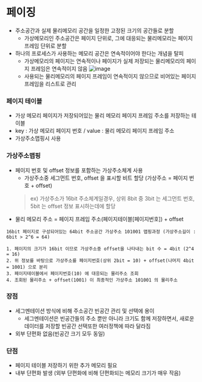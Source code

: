 # 페이징
* 주소공간과 실제 물리메모리 공간을 일정한 고정된 크기의 공간들로 분할
	* 가상메모리인 주소공간은 페이지 단위로, 그에 대응되는 물리메모리는 페이지 프레임 단위로 분할
* 하나의 프로세스가 사용하는 메모리 공간은 연속적이어야 한다는 개념을 탈피
	* 가상메모리의 페이지는 연속적이나 페이지가 실제 저장되는 물리메모리의 페이지 프레임은 연속적이지 않음
	 ![image](https://user-images.githubusercontent.com/48702893/104033036-5a220500-5212-11eb-995c-eff2a605b438.png)
	* 사용되는 물리메모리의 페이지 프레임이 연속적이지 않으므로 비어있는 페이지 프레임을 리스트로 관리

### 페이지 테이블
* 가상 메모리 페이지가 저장되어있는 물리 메모리 페이지 프레임 주소를 저장하는 테이블
* key : 가상 메모리 페이지 번호 / value : 물리 메모리 페이지 프레임 주소
* 가상주소맵핑시 사용

### 가상주소맵핑
* 페이지 번호 및 offset 정보를 포함하는 가상주소체계 사용
	* 가상주소중 세그먼트 번호, offset 을 표시할 비트 할당 (가상주소 = 페이지 번호 + offset)
	> ex) 가상주소가 16bit 주소체계일경우, 상위 8bit 중 3bit 는 세그먼트 번호, 5bit 는 offset 정보 표시하는데에 할당
* 물리 메모리 주소 = 페이지 프레임 주소(페이지테이블[페이지번호]) + offset

```
16bit 페이지로 구성되어있는 64bit 주소공간 가상주소 101001 맵핑과정 (가상주소길이 : 6bit > 2^6 = 64)

1. 페이지의 크기가 16bit 이므로 가상주소중 offset을 나타내는 bit 수 = 4bit (2^4 = 16)
2. 위 정보를 바탕으로 가상주소를 페이지번호(상위 2bit = 10) + offset(나머지 4bit = 1001) 으로 분리
3. 페이지테이블에서 페이지번호(10) 에 대응되는 물리주소 조회
4. 조회된 물리주소 + offset(1001) 이 최종적인 가상주소 101001 의 물리주소
```

### 장점
* 세그멘테이션 방식에 비해 주소공간 빈공간 관리 및 선택에 용이
   * 세그멘테이션은 빈공간들의 주소 뿐만 아니라 크기도 함께 저장하면서, 새로운 데이터를 저장할 빈공간 선택또한 여러정책에 따라 달라짐
* 외부 단편화 없음(빈공간 크기 모두 동일)

### 단점
* 페이지 테이블 저장하기 위한 추가 메모리 필요
* 내부 단편화 발생 (외부 단편화에 비해 단편화되는 메모리 크기가 매우 작음)